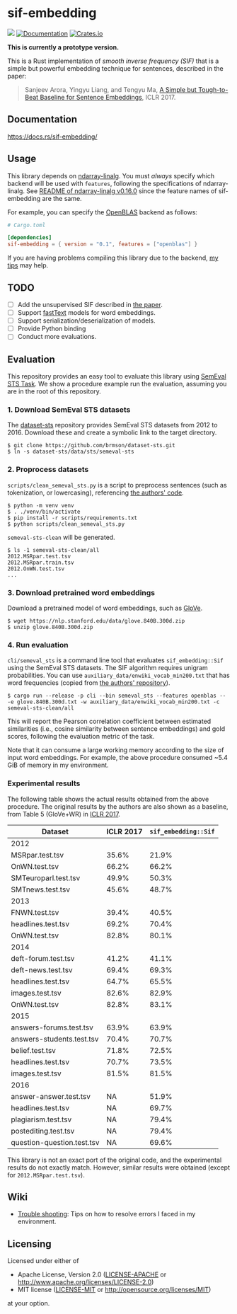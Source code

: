 # sif-embedding

![](https://github.com/kampersanda/sif-embedding/actions/workflows/rust.yml/badge.svg)
[![Documentation](https://docs.rs/sif-embedding/badge.svg)](https://docs.rs/sif-embedding)
[![Crates.io](https://img.shields.io/crates/v/sif-embedding.svg)](https://crates.io/crates/sif-embedding)

**This is currently a prototype version.**

This is a Rust implementation of *smooth inverse frequency (SIF)* that is a simple but powerful embedding technique for sentences, described in the paper:

> Sanjeev Arora, Yingyu Liang, and Tengyu Ma,
> [A Simple but Tough-to-Beat Baseline for Sentence Embeddings](https://openreview.net/forum?id=SyK00v5xx),
> ICLR 2017.

## Documentation

https://docs.rs/sif-embedding/

## Usage

This library depends on [ndarray-linalg](https://github.com/rust-ndarray/ndarray-linalg).
You must *always* specify which backend will be used with `features`, following the specifications of ndarray-linalg.
See [README of ndarray-linalg v0.16.0](https://github.com/rust-ndarray/ndarray-linalg/tree/ndarray-linalg-v0.16.0) since the feature names of sif-embedding are the same.

For example, you can specify the [OpenBLAS](https://www.openblas.net/) backend as follows:

```toml
# Cargo.toml

[dependencies]
sif-embedding = { version = "0.1", features = ["openblas"] }
```

If you are having problems compiling this library due to the backend, [my tips](https://github.com/kampersanda/sif-embedding/wiki/Trouble-shooting) may help.

## TODO

- [ ] Add the unsupervised SIF described in [the paper](https://aclanthology.org/W18-3012/).
- [ ] Support [fastText](https://fasttext.cc/) models for word embeddings.
- [ ] Support serialization/deserialization of models.
- [ ] Provide Python binding
- [ ] Conduct more evaluations.

## Evaluation

This repository provides an easy tool to evaluate this library using [SemEval STS Task](https://aclanthology.org/S16-1081/).
We show a procedure example run the evaluation, assuming you are in the root of this repository.

### 1. Download SemEval STS datasets

The [dataset-sts](https://github.com/brmson/dataset-sts) repository provides SemEval STS datasets from 2012 to 2016.
Download these and create a symbolic link to the target directory.

```shell
$ git clone https://github.com/brmson/dataset-sts.git
$ ln -s dataset-sts/data/sts/semeval-sts
```

### 2. Proprocess datasets

`scripts/clean_semeval_sts.py` is a script to preprocess sentences (such as tokenization, or lowercasing), referencing [the authors' code](https://github.com/PrincetonML/SIF).

```shell
$ python -m venv venv
$ . ./venv/bin/activate
$ pip install -r scripts/requirements.txt
$ python scripts/clean_semeval_sts.py
```

`semeval-sts-clean` will be generated.

```shell
$ ls -1 semeval-sts-clean/all
2012.MSRpar.test.tsv
2012.MSRpar.train.tsv
2012.OnWN.test.tsv
...
```

### 3. Download pretrained word embeddings

Download a pretrained model of word embeddings, such as [GloVe](https://nlp.stanford.edu/projects/glove/).

```shell
$ wget https://nlp.stanford.edu/data/glove.840B.300d.zip
$ unzip glove.840B.300d.zip
```

### 4. Run evaluation

`cli/semeval_sts` is a command line tool that evaluates `sif_embedding::Sif` using the SemEval STS datasets.
The SIF algorithm requires unigram probabilities.
You can use `auxiliary_data/enwiki_vocab_min200.txt` that has word frequencies (copied from [the authors' repository](https://github.com/PrincetonML/SIF)).

```shell
$ cargo run --release -p cli --bin semeval_sts --features openblas -- -e glove.840B.300d.txt -w auxiliary_data/enwiki_vocab_min200.txt -c semeval-sts-clean/all
```

This will report the Pearson correlation coefficient between estimated similarities
(i.e., cosine similarity between sentence embeddings) and gold scores, following the evaluation metric of the task.

Note that it can consume a large working memory according to the size of input word embeddings.
For example, the above procedure consumed ~5.4 GiB of memory in my environment.

### Experimental results

The following table shows the actual results obtained from the above procedure.
The original results by the authors are also shown as a baseline, from Table 5 (GloVe+WR) in [ICLR 2017](https://openreview.net/forum?id=SyK00v5xx).

| Dataset                    | ICLR 2017 | `sif_embedding::Sif` |
| -------------------------- | --------- | -------------------- |
| 2012                       |           |                      |
| MSRpar.test.tsv            | 35.6%     | 21.9%                |
| OnWN.test.tsv              | 66.2%     | 66.2%                |
| SMTeuroparl.test.tsv       | 49.9%     | 50.3%                |
| SMTnews.test.tsv           | 45.6%     | 48.7%                |
| 2013                       |           |                      |
| FNWN.test.tsv              | 39.4%     | 40.5%                |
| headlines.test.tsv         | 69.2%     | 70.4%                |
| OnWN.test.tsv              | 82.8%     | 80.1%                |
| 2014                       |           |                      |
| deft-forum.test.tsv        | 41.2%     | 41.1%                |
| deft-news.test.tsv         | 69.4%     | 69.3%                |
| headlines.test.tsv         | 64.7%     | 65.5%                |
| images.test.tsv            | 82.6%     | 82.9%                |
| OnWN.test.tsv              | 82.8%     | 83.1%                |
| 2015                       |           |                      |
| answers-forums.test.tsv    | 63.9%     | 63.9%                |
| answers-students.test.tsv  | 70.4%     | 70.7%                |
| belief.test.tsv            | 71.8%     | 72.5%                |
| headlines.test.tsv         | 70.7%     | 73.5%                |
| images.test.tsv            | 81.5%     | 81.5%                |
| 2016                       |           |                      |
| answer-answer.test.tsv     | NA        | 51.9%                |
| headlines.test.tsv         | NA        | 69.7%                |
| plagiarism.test.tsv        | NA        | 79.4%                |
| postediting.test.tsv       | NA        | 79.4%                |
| question-question.test.tsv | NA        | 69.6%                |

This library is not an exact port of the original code, and the experimental results do not exactly match.
However, similar results were obtained (except for `2012.MSRpar.test.tsv`).

## Wiki

- [Trouble shooting](https://github.com/kampersanda/sif-embedding/wiki/Trouble-shooting): Tips on how to resolve errors I faced in my environment.

## Licensing

Licensed under either of

 * Apache License, Version 2.0
   ([LICENSE-APACHE](LICENSE-APACHE) or http://www.apache.org/licenses/LICENSE-2.0)
 * MIT license
   ([LICENSE-MIT](LICENSE-MIT) or http://opensource.org/licenses/MIT)

at your option.
